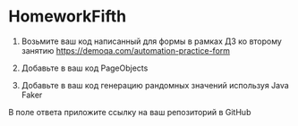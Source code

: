 # HomeworkFifth
1. Возьмите ваш код написанный для формы в рамках ДЗ ко второму занятию https://demoqa.com/automation-practice-form

2. Добавьте в ваш код PageObjects

3. Добавьте в ваш код генерацию рандомных значений используя Java Faker

В поле ответа приложите ссылку на ваш репозиторий в GitHub
